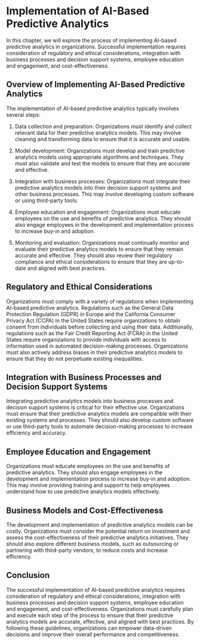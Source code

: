 Implementation of AI-Based Predictive Analytics
===============================================

In this chapter, we will explore the process of implementing AI-based predictive analytics in organizations. Successful implementation requires consideration of regulatory and ethical considerations, integration with business processes and decision support systems, employee education and engagement, and cost-effectiveness.

Overview of Implementing AI-Based Predictive Analytics
------------------------------------------------------

The implementation of AI-based predictive analytics typically involves several steps:

1. Data collection and preparation: Organizations must identify and collect relevant data for their predictive analytics models. This may involve cleaning and transforming data to ensure that it is accurate and usable.

2. Model development: Organizations must develop and train predictive analytics models using appropriate algorithms and techniques. They must also validate and test the models to ensure that they are accurate and effective.

3. Integration with business processes: Organizations must integrate their predictive analytics models into their decision support systems and other business processes. This may involve developing custom software or using third-party tools.

4. Employee education and engagement: Organizations must educate employees on the use and benefits of predictive analytics. They should also engage employees in the development and implementation process to increase buy-in and adoption.

5. Monitoring and evaluation: Organizations must continually monitor and evaluate their predictive analytics models to ensure that they remain accurate and effective. They should also review their regulatory compliance and ethical considerations to ensure that they are up-to-date and aligned with best practices.

Regulatory and Ethical Considerations
-------------------------------------

Organizations must comply with a variety of regulations when implementing AI-based predictive analytics. Regulations such as the General Data Protection Regulation (GDPR) in Europe and the California Consumer Privacy Act (CCPA) in the United States require organizations to obtain consent from individuals before collecting and using their data. Additionally, regulations such as the Fair Credit Reporting Act (FCRA) in the United States require organizations to provide individuals with access to information used in automated decision-making processes. Organizations must also actively address biases in their predictive analytics models to ensure that they do not perpetuate existing inequalities.

Integration with Business Processes and Decision Support Systems
----------------------------------------------------------------

Integrating predictive analytics models into business processes and decision support systems is critical for their effective use. Organizations must ensure that their predictive analytics models are compatible with their existing systems and processes. They should also develop custom software or use third-party tools to automate decision-making processes to increase efficiency and accuracy.

Employee Education and Engagement
---------------------------------

Organizations must educate employees on the use and benefits of predictive analytics. They should also engage employees in the development and implementation process to increase buy-in and adoption. This may involve providing training and support to help employees understand how to use predictive analytics models effectively.

Business Models and Cost-Effectiveness
--------------------------------------

The development and implementation of predictive analytics models can be costly. Organizations must consider the potential return on investment and assess the cost-effectiveness of their predictive analytics initiatives. They should also explore different business models, such as outsourcing or partnering with third-party vendors, to reduce costs and increase efficiency.

Conclusion
----------

The successful implementation of AI-based predictive analytics requires consideration of regulatory and ethical considerations, integration with business processes and decision support systems, employee education and engagement, and cost-effectiveness. Organizations must carefully plan and execute each step of the process to ensure that their predictive analytics models are accurate, effective, and aligned with best practices. By following these guidelines, organizations can empower data-driven decisions and improve their overall performance and competitiveness.
